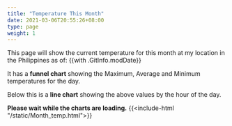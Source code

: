 ```yaml
---
title: "Temperature This Month"
date: 2021-03-06T20:55:26+08:00
type: page
weight: 1
---
```

This page will show the current temperature for this month at my location in the Philippines as of: {{with .GitInfo.modDate}}

It has a **funnel chart** showing the Maximum, Average and Minimum temperatures for the day.

Below this is a **line chart** showing the above values by the hour of the day.

**Please wait while the charts are loading.**
{{<include-html "/static/Month_temp.html">}}
